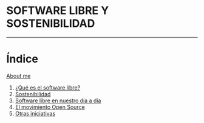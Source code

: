 # SOFTWARE LIBRE Y SOSTENIBILIDAD

---

# Índice

 <a href="00_about.html" target="_blank">About me</a>
 
1. <a href="01_software_libre.html" target="_blank">¿Qué es el software libre?</a>
2. <a href="02_sostenibilidad.html" target="_blank">Sostenibilidad</a>
3. <a href="03_utilidad.html" target="_blank">Software libre en nuestro día a día</a>
4. <a href="04_opensource.html" target="_blank">El movimiento Open Source</a>
5. <a href="05_iniciativas.html" target="_blank">Otras iniciativas</a>
